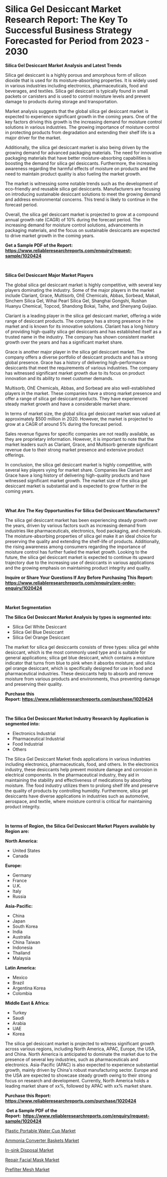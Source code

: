 <p><h1>Silica Gel Desiccant Market Research Report: The Key To Successful Business Strategy Forecasted for Period from 2023 - 2030</h1></p><p><strong>Silica Gel Desiccant Market Analysis and Latest Trends</strong></p>
<p><p>Silica gel desiccant is a highly porous and amorphous form of silicon dioxide that is used for its moisture-absorbing properties. It is widely used in various industries including electronics, pharmaceuticals, food and beverages, and textiles. Silica gel desiccant is typically found in small packets or canisters and is used to control moisture levels and prevent damage to products during storage and transportation.</p><p>Market analysis suggests that the global silica gel desiccant market is expected to experience significant growth in the coming years. One of the key factors driving this growth is the increasing demand for moisture control solutions in various industries. The growing importance of moisture control in protecting products from degradation and extending their shelf life is a major driver for the market.</p><p>Additionally, the silica gel desiccant market is also being driven by the growing demand for advanced packaging materials. The need for innovative packaging materials that have better moisture-absorbing capabilities is boosting the demand for silica gel desiccants. Furthermore, the increasing awareness regarding the harmful effects of moisture on products and the need to maintain product quality is also fueling the market growth.</p><p>The market is witnessing some notable trends such as the development of eco-friendly and reusable silica gel desiccants. Manufacturers are focusing on introducing sustainable desiccant solutions to meet the growing demand and address environmental concerns. This trend is likely to continue in the forecast period.</p><p>Overall, the silica gel desiccant market is projected to grow at a compound annual growth rate (CAGR) of 10% during the forecast period. The increasing demand for moisture control solutions, advancements in packaging materials, and the focus on sustainable desiccants are expected to drive market growth in the coming years.</p></p>
<p><strong>Get a Sample PDF of the Report:&nbsp; <a href="https://www.reliableresearchreports.com/enquiry/request-sample/1020424">https://www.reliableresearchreports.com/enquiry/request-sample/1020424</a></strong></p>
<p>&nbsp;</p>
<p><strong>Silica Gel Desiccant Major Market Players</strong></p>
<p><p>The global silica gel desiccant market is highly competitive, with several key players dominating the industry. Some of the major players in the market include Clariant, Grace, Multisorb, OhE Chemicals, Abbas, Sorbead, Makall, Sinchem Silica Gel, Wihai Pearl Silica Gel, Shanghai Gongshi, Rushan Huanyu Chemical, Topcod, Shandong Bokai, Taihe, and Shenyang Guijiao.</p><p>Clariant is a leading player in the silica gel desiccant market, offering a wide range of desiccant products. The company has a strong presence in the market and is known for its innovative solutions. Clariant has a long history of providing high-quality silica gel desiccants and has established itself as a trusted name in the industry. The company has shown consistent market growth over the years and has a significant market share.</p><p>Grace is another major player in the silica gel desiccant market. The company offers a diverse portfolio of desiccant products and has a strong global presence. Grace has a history of delivering high-performance desiccants that meet the requirements of various industries. The company has witnessed significant market growth due to its focus on product innovation and its ability to meet customer demands.</p><p>Multisorb, OhE Chemicals, Abbas, and Sorbead are also well-established players in the market. These companies have a strong market presence and offer a range of silica gel desiccant products. They have experienced steady market growth and have a considerable market share.</p><p>In terms of market size, the global silica gel desiccant market was valued at approximately $500 million in 2020. However, the market is projected to grow at a CAGR of around 5% during the forecast period.</p><p>Sales revenue figures for specific companies are not readily available, as they are proprietary information. However, it is important to note that the market leaders such as Clariant, Grace, and Multisorb generate significant revenue due to their strong market presence and extensive product offerings.</p><p>In conclusion, the silica gel desiccant market is highly competitive, with several key players vying for market share. Companies like Clariant and Grace have a long history of delivering high-quality products and have witnessed significant market growth. The market size of the silica gel desiccant market is substantial and is expected to grow further in the coming years.</p></p>
<p>&nbsp;</p>
<p><strong>What Are The Key Opportunities For Silica Gel Desiccant Manufacturers?</strong></p>
<p><p>The silica gel desiccant market has been experiencing steady growth over the years, driven by various factors such as increasing demand from industries like pharmaceuticals, electronics, food packaging, and chemicals. The moisture-absorbing properties of silica gel make it an ideal choice for preserving the quality and extending the shelf-life of products. Additionally, the rising awareness among consumers regarding the importance of moisture control has further fueled the market growth. Looking to the future, the silica gel desiccant market is expected to continue its upward trajectory due to the increasing use of desiccants in various applications and the growing emphasis on maintaining product integrity and quality.</p></p>
<p><strong>Inquire or Share Your Questions If Any Before Purchasing This Report: <a href="https://www.reliableresearchreports.com/enquiry/pre-order-enquiry/1020424">https://www.reliableresearchreports.com/enquiry/pre-order-enquiry/1020424</a></strong></p>
<p>&nbsp;</p>
<p><strong>Market Segmentation</strong></p>
<p><strong>The Silica Gel Desiccant Market Analysis by types is segmented into:</strong></p>
<p><ul><li>Silica Gel White Desiccant</li><li>Silica Gel Blue Desiccant</li><li>Silica Gel Orange Desiccant</li></ul></p>
<p><p>The market for silica gel desiccants consists of three types: silica gel white desiccant, which is the most commonly used type and is suitable for general applications; silica gel blue desiccant, which contains a moisture indicator that turns from blue to pink when it absorbs moisture; and silica gel orange desiccant, which is specifically designed for use in food and pharmaceutical industries. These desiccants help to absorb and remove moisture from various products and environments, thus preventing damage and preserving their quality.</p></p>
<p><strong>Purchase this Report:&nbsp;<a href="https://www.reliableresearchreports.com/purchase/1020424">https://www.reliableresearchreports.com/purchase/1020424</a></strong></p>
<p>&nbsp;</p>
<p><strong>The Silica Gel Desiccant Market Industry Research by Application is segmented into:</strong></p>
<p><ul><li>Electronics Industrial</li><li>Pharmaceutical Industrial</li><li>Food Industrial</li><li>Others</li></ul></p>
<p><p>The Silica Gel Desiccant Market finds applications in various industries including electronics, pharmaceuticals, food, and others. In the electronics industry, these desiccants help prevent moisture damage and corrosion in electrical components. In the pharmaceutical industry, they aid in maintaining the stability and effectiveness of medications by absorbing moisture. The food industry utilizes them to prolong shelf life and preserve the quality of products by controlling humidity. Furthermore, silica gel desiccants have diverse applications in industries such as automotive, aerospace, and textile, where moisture control is critical for maintaining product integrity.</p></p>
<p>&nbsp;</p>
<p><strong>In terms of Region, the Silica Gel Desiccant Market Players available by Region are:</strong></p>
<p>
    <p> <strong> North America: </strong>
        <ul>
            <li>United States</li>
            <li>Canada</li>
        </ul>
        </p> 
    <p> <strong> Europe: </strong>
        <ul>
            <li>Germany</li>
            <li>France</li>
            <li>U.K.</li>
            <li>Italy</li>
            <li>Russia</li>
        </ul>
        </p> 
    <p> <strong> Asia-Pacific: </strong>
        <ul>
            <li>China</li>
            <li>Japan</li>
            <li>South Korea</li>
            <li>India</li>
            <li>Australia</li>
            <li>China Taiwan</li>
            <li>Indonesia</li>
            <li>Thailand</li>
            <li>Malaysia</li>
        </ul>
        </p> 
    <p> <strong> Latin America: </strong>
        <ul>
            <li>Mexico</li>
            <li>Brazil</li>
            <li>Argentina Korea</li>
            <li>Colombia</li>
        </ul>
        </p> 
    <p> <strong> Middle East & Africa: </strong>
        <ul>
            <li>Turkey</li>
            <li>Saudi</li>
            <li>Arabia</li>
            <li>UAE</li>
            <li>Korea</li>
        </ul>
    </p>
    </p>
<p><p>The silica gel desiccant market is projected to witness significant growth across various regions, including North America, APAC, Europe, the USA, and China. North America is anticipated to dominate the market due to the presence of several key industries, such as pharmaceuticals and electronics. Asia-Pacific (APAC) is also expected to experience substantial growth, mainly driven by China's robust manufacturing sector. Europe and the USA are expected to showcase steady growth owing to their strong focus on research and development. Currently, North America holds a leading market share of xx%, followed by APAC with xx% market share.</p></p>
<p><strong>Purchase this Report: <a href="https://www.reliableresearchreports.com/purchase/1020424">https://www.reliableresearchreports.com/purchase/1020424</a></strong></p>
<p>&nbsp;<strong>Get a Sample PDF of the Report:&nbsp;&nbsp;<a href="https://www.reliableresearchreports.com/enquiry/request-sample/1020424">https://www.reliableresearchreports.com/enquiry/request-sample/1020424</a></strong></p>
<p><strong></strong></p>
<p><p><a href="https://medium.com/@othamcclure/plastic-portable-water-cup-market-furnishes-information-on-market-share-market-trends-and-market-450de87e987c">Plastic Portable Water Cup Market</a></p><p><a href="https://medium.com/@vincentalvarez1980/ammonia-converter-baskets-market-analysis-and-sze-forecasted-for-period-from-2023-to-2030-ee6060c9bc02">Ammonia Converter Baskets Market</a></p><p><a href="https://medium.com/@dennismurphy47/in-sink-disposal-market-size-reveals-the-best-marketing-channels-in-global-industry-42de53da32c0">In-sink Disposal Market</a></p><p><a href="https://medium.com/@winonaboehm2023/repair-facial-mask-market-furnishes-information-on-market-share-market-trends-and-market-growth-82be28796a8c">Repair Facial Mask Market</a></p><p><a href="https://medium.com/@anibalstamm1912/prefilter-mesh-market-trends-forecast-and-competitive-analysis-to-2030-e7a108413e9c">Prefilter Mesh Market</a></p></p>